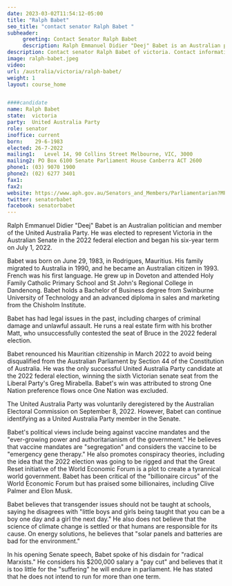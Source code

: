 ```yaml
---
date: 2023-03-02T11:54:12-05:00
title: "Ralph Babet"
seo_title: "contact senator Ralph Babet "
subheader:
     greeting: Contact Senator Ralph Babet
     description: Ralph Emmanuel Didier "Deej" Babet is an Australian politician and a member of the United Australia Party. He was elected to represent Victoria in the Australian Senate at the 2022 Australian federal election, commencing his six-year term on 1 July 2022.
description: Contact senator Ralph Babet of victoria. Contact information for Ralph Babet includes email address, phone number, and mailing address.
image: ralph-babet.jpeg
video: 
url: /australia/victoria/ralph-babet/
weight: 1
layout: course_home


####candidate
name: Ralph Babet
state:	victoria
party:	United Australia Party
role: senator
inoffice: current
born:	 29-6-1983
elected: 26-7-2022
mailing1:	Level 14, 90 Collins Street Melbourne, VIC, 3000
mailing2: PO Box 6100 Senate Parliament House Canberra ACT 2600
phone1:	(03) 9070 1900
phone2: (02) 6277 3401
fax1:
fax2:
website: https://www.aph.gov.au/Senators_and_Members/Parliamentarian?MPID=300706
twitter: senatorbabet
facebook: senatorbabet
---
```

Ralph Emmanuel Didier "Deej" Babet is an Australian politician and member of the United Australia Party. He was elected to represent Victoria in the Australian Senate in the 2022 federal election and began his six-year term on July 1, 2022.

Babet was born on June 29, 1983, in Rodrigues, Mauritius. His family migrated to Australia in 1990, and he became an Australian citizen in 1993. French was his first language. He grew up in Doveton and attended Holy Family Catholic Primary School and St John's Regional College in Dandenong. Babet holds a Bachelor of Business degree from Swinburne University of Technology and an advanced diploma in sales and marketing from the Chisholm Institute.

Babet has had legal issues in the past, including charges of criminal damage and unlawful assault. He runs a real estate firm with his brother Matt, who unsuccessfully contested the seat of Bruce in the 2022 federal election.

Babet renounced his Mauritian citizenship in March 2022 to avoid being disqualified from the Australian Parliament by Section 44 of the Constitution of Australia. He was the only successful United Australia Party candidate at the 2022 federal election, winning the sixth Victorian senate seat from the Liberal Party's Greg Mirabella. Babet's win was attributed to strong One Nation preference flows once One Nation was excluded.

The United Australia Party was voluntarily deregistered by the Australian Electoral Commission on September 8, 2022. However, Babet can continue identifying as a United Australia Party member in the Senate.

Babet's political views include being against vaccine mandates and the "ever-growing power and authoritarianism of the government." He believes that vaccine mandates are "segregation" and considers the vaccine to be "emergency gene therapy." He also promotes conspiracy theories, including the idea that the 2022 election was going to be rigged and that the Great Reset initiative of the World Economic Forum is a plot to create a tyrannical world government. Babet has been critical of the "billionaire circus" of the World Economic Forum but has praised some billionaires, including Clive Palmer and Elon Musk.

Babet believes that transgender issues should not be taught at schools, saying he disagrees with "little boys and girls being taught that you can be a boy one day and a girl the next day." He also does not believe that the science of climate change is settled or that humans are responsible for its cause. On energy solutions, he believes that "solar panels and batteries are bad for the environment."

In his opening Senate speech, Babet spoke of his disdain for "radical Marxists." He considers his $200,000 salary a "pay cut" and believes that it is too little for the "suffering" he will endure in parliament. He has stated that he does not intend to run for more than one term.
